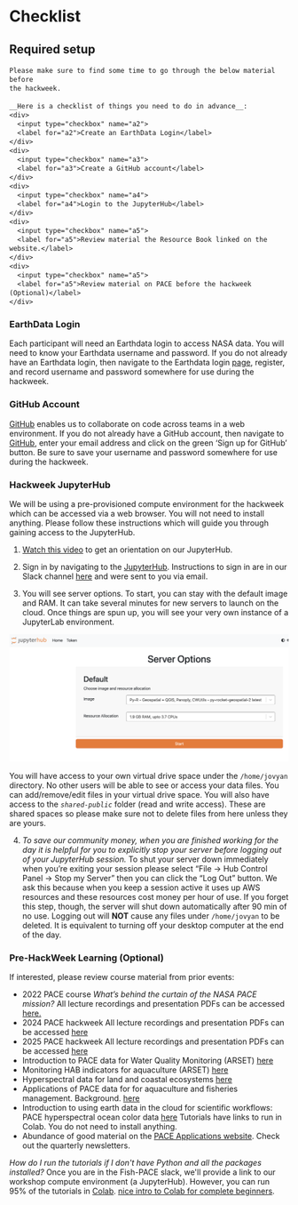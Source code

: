 # Checklist
## Required setup

```{attention}
Please make sure to find some time to go through the below material before
the hackweek.

__Here is a checklist of things you need to do in advance__:
<div>
  <input type="checkbox" name="a2">
  <label for="a2">Create an EarthData Login</label>
</div>
<div>
  <input type="checkbox" name="a3">
  <label for="a3">Create a GitHub account</label>
</div>
<div>
  <input type="checkbox" name="a4">
  <label for="a4">Login to the JupyterHub</label>
</div>
<div>
  <input type="checkbox" name="a5">
  <label for="a5">Review material the Resource Book linked on the website.</label>
</div>
<div>
  <input type="checkbox" name="a5">
  <label for="a5">Review material on PACE before the hackweek (Optional)</label>
</div>
```

### EarthData Login

Each participant will need an Earthdata login to access NASA data. You will need to know your Earthdata username and password. 
If you do not already have an Earthdata login, then navigate to the Earthdata login [page](https://urs.earthdata.nasa.gov/),
register, and record username and password somewhere for use during the hackweek. 

### GitHub Account

[GitHub](https://github.com/) enables us to collaborate on code across teams in a web environment. If you do not already have a GitHub account, then navigate to [GitHub](https://github.com/), enter your email address and click on the green ‘Sign up for GitHub’ button. Be sure to save your username 
and password somewhere for use during the hackweek.

### Hackweek JupyterHub

We will be using a pre-provisioned compute environment for the hackweek which can be accessed via a web browser. You will not need to install anything.
Please follow these instructions which will guide you through gaining access to the JupyterHub. 

1. [Watch this video](https://youtu.be/uZ2Uy376Az8) to get an orientation on our JupyterHub.

2. Sign in by navigating to the [JupyterHub](https://workshop.nmfs-openscapes.2i2c.cloud/). Instructions to sign in are in our Slack channel [here](https://fish-pace.slack.com/files/U09FQF586KU/F09FRKRN5PC/hub.md) and were sent to you via email.

3. You will see server options. To start, you can stay with the default image and RAM. It can take several minutes for new servers to launch on the cloud. Once things are spun up, you will see your very own instance of a JupyterLab environment. 

![server_options](../img/server_options.png)

You will have access to your own virtual drive space under the `/home/jovyan` directory. No other users will be able to see or access your data files. You can add/remove/edit files in your virtual drive space. You will also have access to the  *`shared-public`* folder (read and write access). These are shared spaces so please make sure not to delete files from here unless they are yours.

4. *To save our community money, when you are finished working for the day it is helpful for you to explicitly stop your server before logging out of your JupyterHub session.* To shut your server down immediately when you’re exiting your session please select “File -> Hub Control Panel -> Stop my Server” then you can click the “Log Out” button. We ask this because when you keep a session active it uses up AWS resources and these resources cost money per hour of use. If you forget this step, though, the server will shut down automatically after 90 min of no use.
Logging out will **NOT** cause any files under `/home/jovyan` to be deleted. It is equivalent to turning off your desktop computer at the end of the day.


### Pre-HackWeek Learning (Optional) 

If interested, please review course material from prior events:

- 2022 PACE course *What’s behind the curtain of the NASA PACE mission?* All lecture recordings and presentation PDFs can be accessed [here.](https://www.us-ocb.org/pace-mission-training-activity/)
- 2024 PACE hackweek All lecture recordings and presentation PDFs can be accessed [here](https://pacehackweek.github.io/pace-2024/)
- 2025 PACE hackweek All lecture recordings and presentation PDFs can be accessed [here](https://pacehackweek.github.io/pace-2025/)
- Introduction to PACE data for Water Quality Monitoring (ARSET) [here](https://appliedsciences.nasa.gov/get-involved/training/english/arset-introduction-plankton-aerosol-cloud-ocean-ecosystem-pace)
- Monitoring HAB indicators for aquaculture (ARSET) [here](https://www.earthdata.nasa.gov/learn/trainings/monitoring-harmful-algal-bloom-indicators-aquaculture-using-nasa-remote-sensing)
- Hyperspectral data for land and coastal ecosystems [here](https://www.earthdata.nasa.gov/learn/trainings/hyperspectral-data-land-coastal-systems)
- Applications of PACE data for for aquaculture and fisheries management. Background. [here](https://ocean-satellite-tools.github.io/hyper-fish-book/)
- Introduction to using earth data in the cloud for scientific workflows: PACE hyperspectral ocean color data [here](https://nmfs-opensci.github.io/EDMW-EarthData-Workshop-2025/) Tutorials have links to run in Colab. You do not need to install anything.
- Abundance of good material on the [PACE Applications website](https://pace.oceansciences.org/applications.htm). Check out the quarterly newsletters.

*How do I run the tutorials if I don't have Python and all the packages installed?* Once you are in the Fish-PACE slack, we'll provide a link to our workshop compute environment (a JupyterHub). However, you can run 95% of the tutorials in [Colab](https://colab.research.google.com/). [nice intro to Colab for complete beginners](https://www.youtube.com/watch?v=Xi9-W26cDBs).

